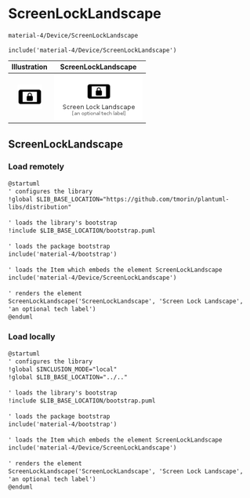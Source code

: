 # ScreenLockLandscape


```text
material-4/Device/ScreenLockLandscape
```

```text
include('material-4/Device/ScreenLockLandscape')
```



| Illustration | ScreenLockLandscape |
| :---: | :---: |
| ![illustration for Illustration](../../material-4/Device/ScreenLockLandscape.png) | ![illustration for ScreenLockLandscape](../../material-4/Device/ScreenLockLandscape.Local.png) |




## ScreenLockLandscape

### Load remotely
```plantuml
@startuml
' configures the library
!global $LIB_BASE_LOCATION="https://github.com/tmorin/plantuml-libs/distribution"

' loads the library's bootstrap
!include $LIB_BASE_LOCATION/bootstrap.puml

' loads the package bootstrap
include('material-4/bootstrap')

' loads the Item which embeds the element ScreenLockLandscape
include('material-4/Device/ScreenLockLandscape')

' renders the element
ScreenLockLandscape('ScreenLockLandscape', 'Screen Lock Landscape', 'an optional tech label')
@enduml
```

### Load locally
```plantuml
@startuml
' configures the library
!global $INCLUSION_MODE="local"
!global $LIB_BASE_LOCATION="../.."

' loads the library's bootstrap
!include $LIB_BASE_LOCATION/bootstrap.puml

' loads the package bootstrap
include('material-4/bootstrap')

' loads the Item which embeds the element ScreenLockLandscape
include('material-4/Device/ScreenLockLandscape')

' renders the element
ScreenLockLandscape('ScreenLockLandscape', 'Screen Lock Landscape', 'an optional tech label')
@enduml
```

